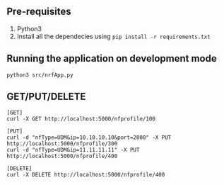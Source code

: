 ## Pre-requisites 

1. Python3
2. Install all the dependecies using `pip install -r requirements.txt`

## Running the application on development mode

`python3 src/nrfApp.py`

## GET/PUT/DELETE 
```
[GET]
curl -X GET http://localhost:5000/nfprofile/100

[PUT]
curl -d "nfType=UDM&ip=10.10.10.10&port=2000" -X PUT http://localhost:5000/nfprofile/300
curl -d "nfType=UDM&ip=11.11.11.11" -X PUT http://localhost:5000/nfprofile/400

[DELETE]
curl -X DELETE http://localhost:5000/nfprofile/400
```

